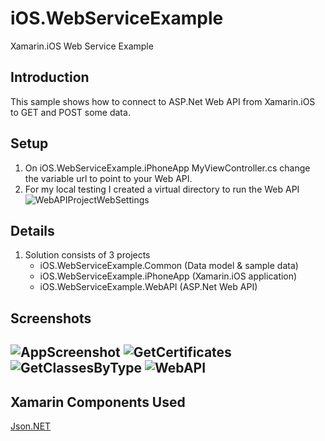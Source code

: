 iOS.WebServiceExample
=====================

Xamarin.iOS Web Service Example

Introduction
-------
This sample shows how to connect to ASP.Net Web API from Xamarin.iOS to GET and POST some data.

Setup
-------
1. On iOS.WebServiceExample.iPhoneApp MyViewController.cs change the variable url to point to your Web API.
2. For my local testing I created a virtual directory to run the Web API
![WebAPIProjectWebSettings](Screenshots/WebAPIProjectWebSettings.png)


Details
-------
1. Solution consists of 3 projects
	- iOS.WebServiceExample.Common (Data model & sample data)
	- iOS.WebServiceExample.iPhoneApp (Xamarin.iOS application)
	- iOS.WebServiceExample.WebAPI (ASP.Net Web API)

	
Screenshots
-------
![AppScreenshot](Screenshots/App.png)
![GetCertificates](Screenshots/GetCertificates.png)
![GetClassesByType](Screenshots/GetClassesByType.png)
![WebAPI](Screenshots/WebAPI.png)
-------

Xamarin Components Used
-------
[Json.NET](http://components.xamarin.com/view/json.net/)